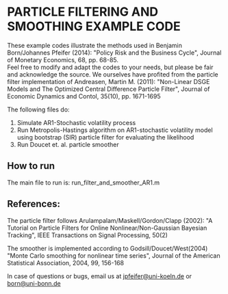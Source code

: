 # PARTICLE FILTERING AND SMOOTHING EXAMPLE CODE

These example codes illustrate the methods used in Benjamin Born/Johannes Pfeifer (2014): "Policy Risk and the Business Cycle", Journal of Monetary Economics, 68, pp. 68-85.  
Feel free to modify and adapt the codes to your needs, but please be fair and acknowledge the source. We ourselves have profited from the 
particle filter implementation of Andreasen, Martin M. (2011): "Non-Linear DSGE Models and The Optimized Central Difference Particle Filter", 
Journal of Economic Dynamics and Contol, 35(10), pp. 1671-1695


The following files do:
 1. Simulate AR1-Stochastic volatility process
 2. Run Metropolis-Hastings algorithm on AR1-stochastic volatility model using bootstrap (SIR) particle filter for evaluating the likelihood
 3. Run Doucet et. al. particle smoother

## How to run
The main file to run is: run_filter_and_smoother_AR1.m

## References: 

The particle filter follows Arulampalam/Maskell/Gordon/Clapp (2002): "A Tutorial on Particle Filters for Online Nonlinear/Non-Gaussian Bayesian Tracking", 
	IEEE Transactions on Signal Processing, 50(2)  

The smoother is implemented according to Godsill/Doucet/West(2004) "Monte Carlo smoothing for nonlinear time series", 
	Journal of the American Statistical Association, 2004, 99, 156-168

In case of questions or bugs, email us at jpfeifer@uni-koeln.de or born@uni-bonn.de
